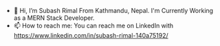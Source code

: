 - 👋 Hi, I’m Subash Rimal From Kathmandu, Nepal. I'm Currently Working as a MERN Stack Developer.
- 📫 How to reach me: You can reach me on LinkedIn with https://www.linkedin.com/in/subash-rimal-140a75192/
